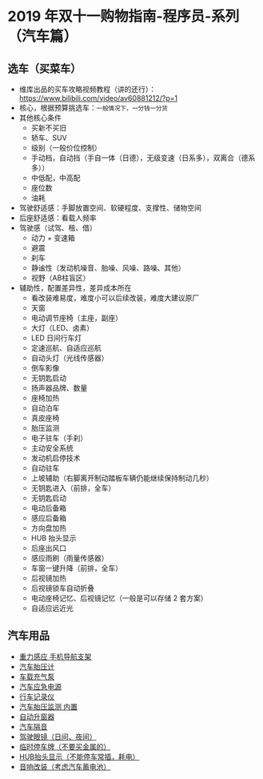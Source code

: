 
# 2019 年双十一购物指南-程序员-系列（汽车篇）


## 选车（买菜车）

- 维库出品的买车攻略视频教程（讲的还行）：<https://www.bilibili.com/video/av60881212/?p=1>
- 核心，根据预算挑选车：`一般情况下，一分钱一分货`
- 其他核心条件
    - 买新不买旧
    - 轿车、SUV
    - 级别（一般价位控制）
    - 手动档，自动挡（手自一体（日德），无级变速（日系多），双离合（德系多））
    - 中低配，中高配
    - 座位数
    - 油耗
- 驾驶舒适感：手脚放置空间、软硬程度、支撑性、储物空间
- 后座舒适感：看载人频率
- 驾驶感（试驾、租、借）
    - 动力 + 变速箱
    - 避震
    - 刹车
    - 静谧性（发动机噪音、胎噪、风噪、路噪、其他）
    - 视野（AB柱盲区）
- 辅助性，配置差异性，差异成本所在
    - 看改装难易度，难度小可以后续改装，难度大建议原厂
    - 天窗
    - 电动调节座椅（主座，副座）
    - 大灯（LED、卤素）
    - LED 日间行车灯
    - 定速巡航、自适应巡航
    - 自动头灯（光线传感器）
    - 倒车影像
    - 无钥匙启动
    - 扬声器品牌、数量
    - 座椅加热
    - 自动泊车
    - 真皮座椅
    - 胎压监测
    - 电子驻车（手刹）
    - 主动安全系统
    - 发动机启停技术
    - 自动驻车
    - 上坡辅助（右脚离开制动踏板车辆仍能继续保持制动几秒）
    - 无钥匙进入（前排，全车）
    - 无钥匙启动
    - 电动后备箱
    - 感应后备箱
    - 方向盘加热
    - HUB 抬头显示
    - 后座出风口
    - 感应雨刷（雨量传感器）
    - 车窗一键升降（前排，全车）
    - 后视镜加热
    - 后视镜锁车自动折叠
    - 电动座椅记忆、后视镜记忆（一般是可以存储 2 套方案）
    - 自适应远近光


## 汽车用品

- [重力感应 手机导航支架](http://search.jd.com/Search?keyword=重力感应%20手机导航支架&enc=utf-8&cu=true&utm_source=ads.union.jd.com&utm_medium=tuiguang&utm_campaign=t_248690136_&utm_term=dafc9d4b25894be99d8575b43fe62d6c-p_276666007&abt=3)
- [汽车胎压计](http://search.jd.com/Search?keyword=汽车胎压计&enc=utf-8&cu=true&utm_source=ads.union.jd.com&utm_medium=tuiguang&utm_campaign=t_248690136_&utm_term=dafc9d4b25894be99d8575b43fe62d6c-p_276666007&abt=3)
- [车载充气泵](http://search.jd.com/Search?keyword=车载充气泵&enc=utf-8&cu=true&utm_source=ads.union.jd.com&utm_medium=tuiguang&utm_campaign=t_248690136_&utm_term=dafc9d4b25894be99d8575b43fe62d6c-p_276666007&abt=3)
- [汽车应急电源](http://search.jd.com/Search?keyword=汽车应急电源&enc=utf-8&cu=true&utm_source=ads.union.jd.com&utm_medium=tuiguang&utm_campaign=t_248690136_&utm_term=dafc9d4b25894be99d8575b43fe62d6c-p_276666007&abt=3)
- [行车记录仪](http://search.jd.com/Search?keyword=行车记录仪&enc=utf-8&cu=true&utm_source=ads.union.jd.com&utm_medium=tuiguang&utm_campaign=t_248690136_&utm_term=dafc9d4b25894be99d8575b43fe62d6c-p_276666007&abt=3)
- [汽车胎压监测 内置](http://search.jd.com/Search?keyword=汽车胎压监测%20内置&enc=utf-8&cu=true&utm_source=ads.union.jd.com&utm_medium=tuiguang&utm_campaign=t_248690136_&utm_term=dafc9d4b25894be99d8575b43fe62d6c-p_276666007&abt=3)
- [自动升窗器](http://search.jd.com/Search?keyword=自动升窗器&enc=utf-8&cu=true&utm_source=ads.union.jd.com&utm_medium=tuiguang&utm_campaign=t_248690136_&utm_term=dafc9d4b25894be99d8575b43fe62d6c-p_276666007&abt=3)
- [汽车隔音](http://search.jd.com/Search?keyword=汽车隔音&enc=utf-8&cu=true&utm_source=ads.union.jd.com&utm_medium=tuiguang&utm_campaign=t_248690136_&utm_term=dafc9d4b25894be99d8575b43fe62d6c-p_276666007&abt=3)
- [驾驶眼镜（日间、夜间）](http://search.jd.com/Search?keyword=驾驶眼镜&enc=utf-8&cu=true&utm_source=ads.union.jd.com&utm_medium=tuiguang&utm_campaign=t_248690136_&utm_term=dafc9d4b25894be99d8575b43fe62d6c-p_276666007&abt=3)
- [临时停车牌（不要买金属的）](http://search.jd.com/Search?keyword=临时停车牌&enc=utf-8&cu=true&utm_source=ads.union.jd.com&utm_medium=tuiguang&utm_campaign=t_248690136_&utm_term=dafc9d4b25894be99d8575b43fe62d6c-p_276666007&abt=3)
- [HUB抬头显示（不能停车常插，耗电）](http://search.jd.com/Search?keyword=HUB抬头显示&enc=utf-8&cu=true&utm_source=ads.union.jd.com&utm_medium=tuiguang&utm_campaign=t_248690136_&utm_term=dafc9d4b25894be99d8575b43fe62d6c-p_276666007&abt=3)
- [音响改装（考虑汽车蓄电池）](http://search.jd.com/Search?keyword=音响改装&enc=utf-8&cu=true&utm_source=ads.union.jd.com&utm_medium=tuiguang&utm_campaign=t_248690136_&utm_term=dafc9d4b25894be99d8575b43fe62d6c-p_276666007&abt=3)

















